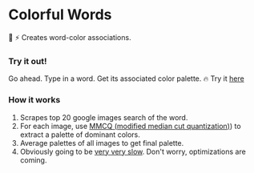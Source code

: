 # Colorful Words

:art: :zap: Creates word-color associations.
***<pic here>***

### Try it out!

Go ahead. Type in a word. Get its associated color palette. :fire: Try it [here](https://greenlantern101.github.io/word-color/)

### How it works

1. Scrapes top 20 google images search of the word.
2. For each image, use [MMCQ (modified median cut quantization)](https://en.wikipedia.org/wiki/Median_cut)) to extract a palette of dominant colors.
3. Average palettes of all images to get final palette.
4. Obviously going to be [very very slow](https://giphy.com/gifs/disneyzootopia-l2JHVUriDGEtWOx0c). Don't worry, optimizations are coming.

